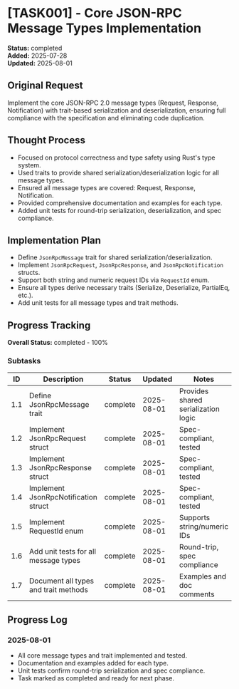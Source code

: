 # [TASK001] - Core JSON-RPC Message Types Implementation

**Status:** completed  
**Added:** 2025-07-28  
**Updated:** 2025-08-01

## Original Request
Implement the core JSON-RPC 2.0 message types (Request, Response, Notification) with trait-based serialization and deserialization, ensuring full compliance with the specification and eliminating code duplication.

## Thought Process
- Focused on protocol correctness and type safety using Rust's type system.
- Used traits to provide shared serialization/deserialization logic for all message types.
- Ensured all message types are covered: Request, Response, Notification.
- Provided comprehensive documentation and examples for each type.
- Added unit tests for round-trip serialization, deserialization, and spec compliance.

## Implementation Plan
- Define `JsonRpcMessage` trait for shared serialization/deserialization.
- Implement `JsonRpcRequest`, `JsonRpcResponse`, and `JsonRpcNotification` structs.
- Support both string and numeric request IDs via `RequestId` enum.
- Ensure all types derive necessary traits (Serialize, Deserialize, PartialEq, etc.).
- Add unit tests for all message types and trait methods.

## Progress Tracking
**Overall Status:** completed - 100%

### Subtasks
| ID   | Description                                 | Status      | Updated    | Notes                                 |
|------|---------------------------------------------|-------------|------------|---------------------------------------|
| 1.1  | Define JsonRpcMessage trait                 | complete    | 2025-08-01 | Provides shared serialization logic   |
| 1.2  | Implement JsonRpcRequest struct             | complete    | 2025-08-01 | Spec-compliant, tested                |
| 1.3  | Implement JsonRpcResponse struct            | complete    | 2025-08-01 | Spec-compliant, tested                |
| 1.4  | Implement JsonRpcNotification struct        | complete    | 2025-08-01 | Spec-compliant, tested                |
| 1.5  | Implement RequestId enum                    | complete    | 2025-08-01 | Supports string/numeric IDs           |
| 1.6  | Add unit tests for all message types        | complete    | 2025-08-01 | Round-trip, spec compliance           |
| 1.7  | Document all types and trait methods        | complete    | 2025-08-01 | Examples and doc comments             |

## Progress Log
### 2025-08-01
- All core message types and trait implemented and tested.
- Documentation and examples added for each type.
- Unit tests confirm round-trip serialization and spec compliance.
- Task marked as completed and ready for next phase.

